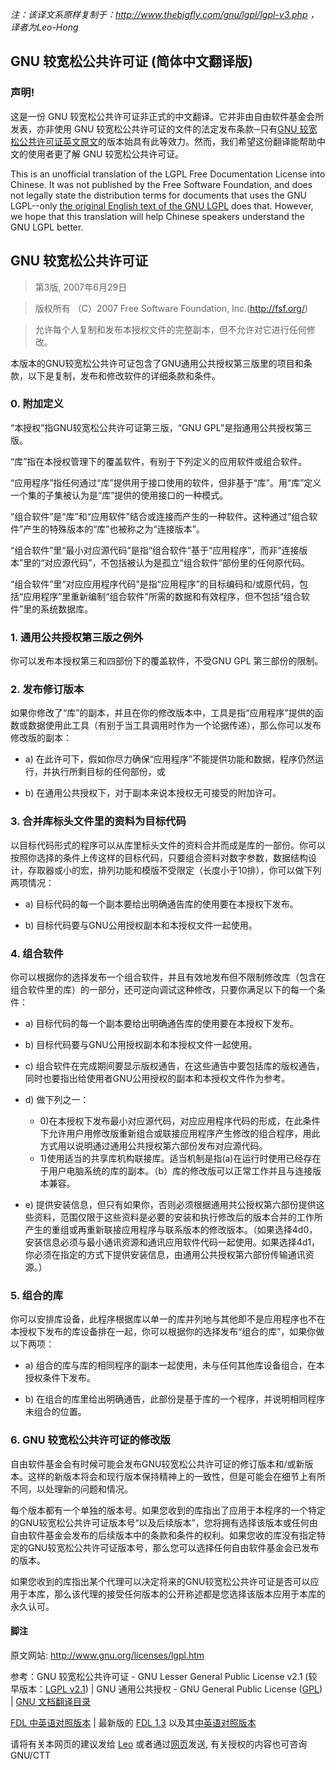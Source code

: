  _注：该译文系原样复制于：http://www.thebigfly.com/gnu/lgpl/lgpl-v3.php ，译者为Leo-Hong_ 

## GNU 较宽松公共许可证 (简体中文翻译版)
 
### 声明!
这是一份 GNU 较宽松公共许可证非正式的中文翻译。它并非由自由软件基金会所发表，亦非使用 GNU 较宽松公共许可证的文件的法定发布条款─只有[GNU 较宽松公共许可证英文原文](https://www.gnu.org/licenses/lgpl-3.0.html)的版本始具有此等效力。然而，我们希望这份翻译能帮助中文的使用者更了解 GNU 较宽松公共许可证。
	 	
This is an unofficial translation of the LGPL Free Documentation License into Chinese. It was not published by the Free Software Foundation, and does not legally state the distribution terms for documents that uses the GNU LGPL--only [the original English text of the GNU LGPL](https://www.gnu.org/licenses/lgpl-3.0.html) does that. However, we hope that this translation will help Chinese speakers understand the GNU LGPL better.
 

## GNU 较宽松公共许可证
> 第3版, 2007年6月29日

> 版权所有 （C）2007 Free Software Foundation, Inc.(http://fsf.org/)

> 允许每个人复制和发布本授权文件的完整副本，但不允许对它进行任何修改。

本版本的GNU较宽松公共许可证包含了GNU通用公共授权第三版里的项目和条款，以下是复制，发布和修改软件的详细条款和条件。

### 0. 附加定义

   “本授权”指GNU较宽松公共许可证第三版，“GNU GPL”是指通用公共授权第三版。

   “库”指在本授权管理下的覆盖软件，有别于下列定义的应用软件或组合软件。

   “应用程序”指任何通过“库”提供用于接口使用的软件，但非基于“库”。用“库”定义一个集的子集被认为是“库”提供的使用接口的一种模式。

   “组合软件”是“库”和“应用软件”结合或连接而产生的一种软件。这种通过“组合软件”产生的特殊版本的“库”也被称之为“连接版本”。

   “组合软件”里“最小对应源代码”是指“组合软件”基于“应用程序”，而非“连接版本”里的“对应源代码”，不包括被认为是孤立“组合软件”部份里的任何原代码。

   “组合软件”里“对应应用程序代码”是指“应用程序”的目标编码和/或原代码，包括“应用程序”里重新编制“组合软件”所需的数据和有效程序，但不包括“组合软件”里的系统数据库。

### 1. 通用公共授权第三版之例外
   你可以发布本授权第三和四部份下的覆盖软件，不受GNU GPL 第三部份的限制。

### 2. 发布修订版本
   如果你修改了“库”的副本，并且在你的修改版本中，工具是指“应用程序”提供的函数或数据使用此工具（有别于当工具调用时作为一个论据传递），那么你可以发布修改版的副本：

* a) 在此许可下，假如你尽力确保“应用程序”不能提供功能和数据，程序仍然运行，并执行所剩目标的任何部份，或

* b) 在通用公共授权下，对于副本来说本授权无可接受的附加许可。

### 3. 合并库标头文件里的资料为目标代码
以目标代码形式的程序可以从库里标头文件的资料合并而成是库的一部份。你可以按照你选择的条件上传这样的目标代码，只要组合资料对数字参数，数据结构设计，存取器或小的宏，排列功能和模版不受限定（长度小于10排），你可以做下列两项情况：

* a) 目标代码的每一个副本要给出明确通告库的使用要在本授权下发布。

* b) 目标代码要与GNU公用授权副本和本授权文件一起使用。

### 4. 组合软件
你可以根据你的选择发布一个组合软件，并且有效地发布但不限制修改库（包含在组合软件里的库）的一部分，还可逆向调试这种修改，只要你满足以下的每一个条件：

* a) 目标代码的每一个副本要给出明确通告库的使用要在本授权下发布。

* b) 目标代码要与GNU公用授权副本和本授权文件一起使用。

* c) 组合软件在完成期间要显示版权通告，在这些通告中要包括库的版权通告，同时也要指出给使用者GNU公用授权的副本和本授权文件作为参考。

* d) 做下列之一：
    - 0)在本授权下发布最小对应源代码，对应应用程序代码的形成，在此条件下允许用户用修改版重新组合或联接应用程序产生修改的组合程序，用此方式用以说明通过通用公共授权第六部份发布对应源代码。
    - 1)使用适当的共享库机构联接库。适当机制是指(a)在运行时使用已经存在于用户电脑系统的库的副本。（b）库的修改版可以正常工作并且与连接版本兼容。

* e) 提供安装信息，但只有如果你，否则必须根据通用共公授权第六部份提供这些资料，范围仅限于这些资料是必要的安装和执行修改后的版本合并的工作所产生的重组或再重新联接应用程序与联系版本的修改版本。（如果选择4d0，安装信息必须与最小通讯资源和通讯应用软件代码一起使用。如果选择4d1，你必须在指定的方式下提供安装信息，由通用公共授权第六部份传输通讯资源。）

### 5. 组合的库
你可以安排库设备，此程序根据库以单一的库并列地与其他即不是应用程序也不在本授权下发布的库设备排在一起，你可以根据你的选择发布“组合的库”，如果你做以下两项：
* a) 组合的库与库的相同程序的副本一起使用，未与任何其他库设备组合，在本授权条件下发布。

* b) 在组合的库里给出明确通告，此部份是基于库的一个程序，并说明相同程序未组合的位置。

### 6. GNU 较宽松公共许可证的修改版
自由软件基金会有时候可能会发布GNU较宽松公共许可证的修订版本和/或新版本。这样的新版本将会和现行版本保持精神上的一致性，但是可能会在细节上有所不同，以处理新的问题和情况。

每个版本都有一个单独的版本号。如果您收到的库指出了应用于本程序的一个特定的GNU较宽松公共许可证版本号“以及后续版本”，您将拥有选择该版本或任何由自由软件基金会发布的后续版本中的条款和条件的权利。如果您收的库没有指定特定的GNU较宽松公共许可证版本号，那么您可以选择任何自由软件基金会已发布的版本。

如果您收到的库指出某个代理可以决定将来的GNU较宽松公共许可证是否可以应用于本库，那么该代理的接受任何版本的公开称述都是您选择该版本应用于本库的永久认可。

#### 脚注

原文网站: http://www.gnu.org/licenses/lgpl.htm

参考：GNU 较宽松公共许可证 - GNU Lesser General Public License v2.1 (较早版本：[LGPL v2.1](http://www.thebigfly.com/gnu/lgpl/)) | GNU 通用公共授权 - GNU General Public License ([GPL](http://www.thebigfly.com/gnu/gpl/)) | [GNU 文档翻译目录](http://www.thebigfly.com/gnu/)

[FDL 中英语对照版本](http://www.thebigfly.com/gnu/FDLv1.3/bilingual.php) | 最新版的 [FDL 1.3](http://www.thebigfly.com/gnu/FDLv1.3/) 以及其[中英语对照版本](http://www.thebigfly.com/gnu/FDLv1.3/bilingual.php)

请将有关本网页的建议发给 [Leo](leohca@yahoo.com) 或者通过[网页](http://www.thebigfly.com/gnu/contact.php)发送, 有关授权的内容也可咨询 GNU/CTT


